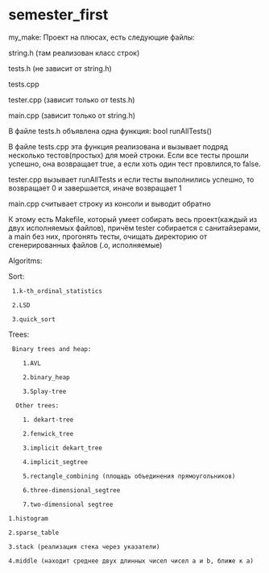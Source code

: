 # semester_first
my_make:
Проект на плюсах, есть следующие файлы:

string.h (там реализован класс строк)

tests.h (не зависит от string.h)

tests.cpp 

tester.cpp (зависит только от tests.h)

main.cpp (зависит только от string.h)

В файле tests.h объявлена одна функция: bool runAllTests()

В файле tests.cpp эта функция реализована и вызывает подряд несколько тестов(простых) для моей строки. Если все тесты прошли успешно, она возвращает true, а если хоть один тест провлился,то false.

tester.cpp вызывает runAllTests и если тесты выполнились успешно, то возвращает 0 и завершается, иначе возвращает 1

main.cpp считывает строку из консоли и выводит обратно

К этому есть Makefile, который умеет собирать весь проект(каждый из двух исполняемых файлов), причём tester собирается с санитайзерами, а main без них, прогонять тесты, очищать директорию от сгенерированных файлов (.o, исполняемые)

Algoritms:

   Sort:
   
     1.k-th_ordinal_statistics
     
     2.LSD
     
     3.quick_sort
     
   Trees:
   
     Binary trees and heap:
     
        1.AVL
        
        2.binary_heap
        
        3.Splay-tree
        
      Other trees:
      
        1. dekart-tree
        
        2.fenwick_tree
        
        3.implicit dekart_tree
        
        4.implicit_segtree
        
        5.rectangle_combining (площадь объединения прямоугольников)
        
        6.three-dimensional_segtree
        
        7.two-dimensional segtree
    
    1.histogram
    
    2.sparse_table
    
    3.stack (реализация стека через указатели)
    
    4.middle (находит среднее двух длинных чисел чисел a и b, ближе к a)
        
       
      
    
